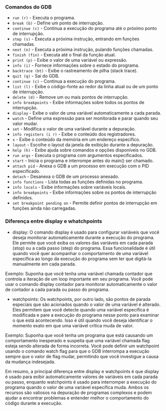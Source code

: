 ### Comandos do GDB

- `run (r)` - Executa o programa.
- `break (b)` - Define um ponto de interrupção.
- `continue (c)` - Continua a execução do programa até o próximo ponto de interrupção.
- `step (s)` - Executa a próxima instrução, entrando em funções chamadas.
- `next (n)` - Executa a próxima instrução, pulando funções chamadas.
- `finish (fin)` - Executa até o final da função atual.
- `print (p)` - Exibe o valor de uma variável ou expressão.
- `info (i)` - Fornece informações sobre o estado do programa.
- `backtrace (bt)` - Exibe o rastreamento de pilha (stack trace).
- `quit (q)` - Sai do GDB.
- `continue (c)` - Continua a execução do programa.
- `list (l)` - Exibe o código-fonte ao redor da linha atual ou de um ponto de interrupção.
- `delete (d)` - Remove um ou mais pontos de interrupção.
- `info breakpoints` - Exibe informações sobre todos os pontos de interrupção.
- `display` - Exibe o valor de uma variável automaticamente a cada parada.
- `watch` - Define uma expressão para ser monitorada e parar quando seu valor mudar.
- `set` - Modifica o valor de uma variável durante a depuração.
- `info registers (i r)` - Exibe o conteúdo dos registradores.
- `x` - Exibe o conteúdo da memória em um endereço específico.
- `layout` - Escolhe o layout da janela de exibição durante a depuração.
- `help (h)` - Exibe ajuda sobre comandos e opções disponíveis no GDB.
- `run args` - Executa o programa com argumentos especificados.
- `start` - Inicia o programa e interrompe antes do main() ser chamado.
- `attach pid` - Anexa o GDB a um processo em execução com o PID especificado.
- `detach` - Desanexa o GDB de um processo anexado.
- `info functions` - Lista todas as funções definidas no programa.
- `info locals` - Exibe informações sobre variáveis locais.
- `info breakpoints` - Exibe informações sobre os pontos de interrupção definidos.
- `set breakpoint pending on` - Permite definir pontos de interrupção em funções ainda não carregadas.

### Diferença entre display e whatchpoints
+ display:
  O comando display é usado para configurar variáveis que você deseja monitorar automaticamente durante a execução do programa. Ele permite que você exiba os valores das variáveis em cada parada (stop) ou a cada passo (step) do programa. Essa funcionalidade é útil quando você quer acompanhar o comportamento de uma variável específica ao longo da execução do programa sem ter que digitá-la manualmente em cada parada.

Exemplo:
Suponha que você tenha uma variável chamada contador que controla a iteração de um loop importante em seu programa. Você pode usar o comando display contador para monitorar automaticamente o valor de contador a cada parada ou passo do programa.

+ watchpoints:
  Os watchpoints, por outro lado, são pontos de parada especiais que são acionados quando o valor de uma variável é alterado. Eles permitem que você detecte quando uma variável específica é modificada e pare a execução do programa nesse ponto para examinar o que está acontecendo. Isso é útil quando você deseja identificar o momento exato em que uma variável crítica muda de valor.

Exemplo:
Suponha que você tenha um programa que está causando um comportamento inesperado e suspeita que uma variável chamada flag esteja sendo alterada de forma incorreta. Você pode definir um watchpoint usando o comando watch flag para que o GDB interrompa a execução sempre que o valor de flag mudar, permitindo que você investigue a causa da mudança indesejada.

Em resumo, a principal diferença entre display e watchpoints é que display é usado para exibir automaticamente valores de variáveis em cada parada ou passo, enquanto watchpoints é usado para interromper a execução do programa quando o valor de uma variável específica muda. Ambos os recursos são valiosos na depuração de programas complexos e podem ajudar a encontrar problemas e entender melhor o comportamento do código durante a execução.